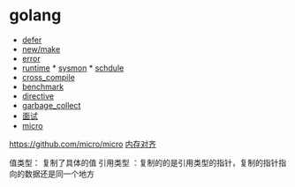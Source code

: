 # golang

- [defer](defer.md)
- [new/make](go_new_make.md)
- [error](golang-errors.md)
- [runtime](runtime/README.md)
        * [sysmon](runtime/sysmon.md)
        * [schdule](runtime/schdule.md)
- [cross_compile](cross_compile.md)
- [benchmark](go-benchmark.md)
- [directive](directive.md)
- [garbage_collect](garbage_collect.md)
- [面试](面试.md)
- [micro](https://micro.dev/getting-started)

https://github.com/micro/micro
[内存对齐](https://cloud.tencent.com/developer/article/2211915)

值类型： 复制了具体的值
引用类型 ：复制的的是引用类型的指针，复制的指针指向的数据还是同一个地方